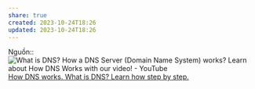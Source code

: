 ```yaml
---
share: true
created: 2023-10-24T18:26
updated: 2023-10-24T18:26
---
```

Nguồn::
![What is DNS? How a DNS Server (Domain Name System) works? Learn about How DNS Works with our video! - YouTube](https://youtu.be/3eqEl6scOvw)
[How DNS works. What is DNS? Learn how step by step.](https://howdns.works/)